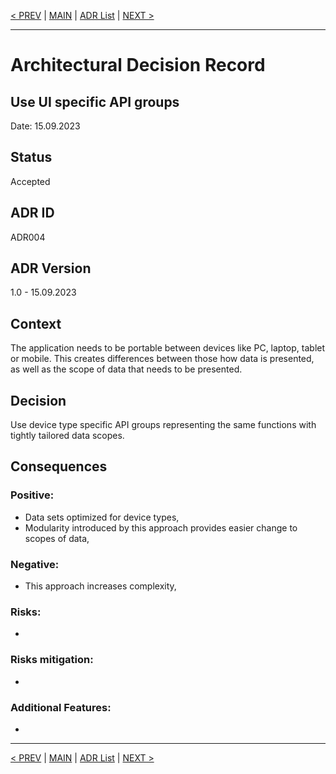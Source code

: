 [< PREV](ADR003.md) | [MAIN](../README.md) | [ADR List](README.md) | [NEXT >](ADR005.md)

---

# Architectural Decision Record
## Use UI specific API groups
Date: 15.09.2023

## Status
Accepted

## ADR ID
ADR004

## ADR Version
1.0 - 15.09.2023

## Context
The application needs to be portable between devices like PC, laptop, tablet or mobile. This creates differences between those how data is presented, as well as the scope of data that needs to be presented.

## Decision
Use device type specific API groups representing the same functions with tightly tailored data scopes.

## Consequences

### Positive:
- Data sets optimized for device types,
- Modularity introduced by this approach provides easier change to scopes of data,

### Negative:
- This approach increases complexity,

### Risks:
- 

### Risks mitigation:
- 

### Additional Features:
- 

------

[< PREV](ADR003.md) | [MAIN](../README.md) | [ADR List](README.md) | [NEXT >](ADR005.md)
